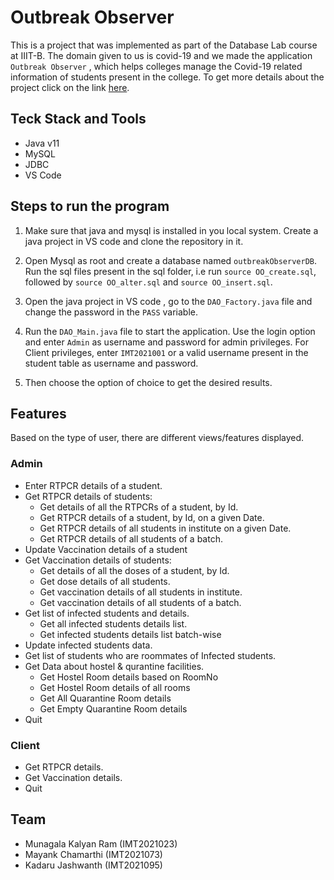 # Outbreak Observer 

This is a project that was implemented as part of the Database Lab course at IIIT-B. The domain given to us is covid-19 and we made the application `Outbreak Observer` , which helps colleges manage the Covid-19 related information of students present in the college. To get more details about the project click on the link [here](https://docs.google.com/document/d/1bO80Hu7HmiaWw8PZTwYsgPzeTPwTaU9taKHBFwcOjNY/edit?usp=sharing).

## Teck Stack and Tools

- Java v11
-  MySQL
- JDBC
- VS Code

## Steps to run the program

1) Make sure that java and mysql is installed in you local system. Create a java project in VS code and clone the repository in it.

2) Open Mysql as root and create a database named `outbreakObserverDB`. Run the sql files present in the sql folder, i.e run `source OO_create.sql`, followed by `source OO_alter.sql` and `source OO_insert.sql`.

3) Open the java project in VS code , go to the `DAO_Factory.java` file and change the password in the `PASS` variable.

4) Run the `DAO_Main.java` file to start the application. Use the login option and enter `Admin` as username and password for admin privileges. For Client privileges, enter `IMT2021001` or a valid username present in the student table as username and password.

5) Then choose the option of choice to get the desired results.

## Features

Based on the type of user, there are different views/features displayed. 

### Admin

* Enter RTPCR details of a student.
* Get RTPCR details of students:
    * Get details of all the RTPCRs of a student, by Id.
    * Get RTPCR details of a student, by Id, on a given Date.
    * Get RTPCR details of all students in institute on a given Date.
    * Get RTPCR details of all students of a batch.
* Update Vaccination details of a student
* Get Vaccination details of students:
    * Get details of all the doses of a student, by Id.
    * Get dose details of all students.
    * Get vaccination details of all students in institute.
    * Get vaccination details of all students of a batch.
* Get list of infected students and details.
    * Get all infected students details list.
    * Get infected students details list batch-wise
* Update infected students data.
* Get list of students who are roommates of Infected students.
* Get Data about hostel & qurantine facilities.
    * Get Hostel Room details based on RoomNo
    * Get Hostel Room details of all rooms
    * Get All Quarantine Room details
    * Get Empty Quarantine Room details
* Quit

### Client

* Get RTPCR details.
* Get Vaccination details.
* Quit

## Team

- Munagala Kalyan Ram (IMT2021023)
- Mayank Chamarthi (IMT2021073)
- Kadaru Jashwanth (IMT2021095)

